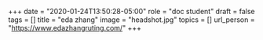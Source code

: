 +++
date = "2020-01-24T13:50:28-05:00"
role = "doc student"
draft = false
tags = []
title = "eda zhang"
image = "headshot.jpg"
topics = []
url_person = "https://www.edazhangruting.com/"
+++
